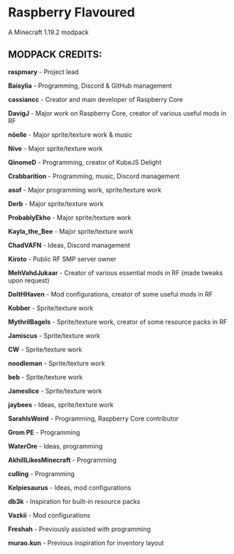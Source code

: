 # Raspberry Flavoured
A Minecraft 1.19.2 modpack

## MODPACK CREDITS:

**raspmary** - Project lead

**Baisylia** - Programming, Discord 
& GitHub management

**cassiancc** - Creator and main 
developer of Raspberry Core

**DavigJ** - Major work on 
Raspberry Core, creator of various 
useful mods in RF

**nöelle** - Major sprite/texture 
work & music

**Nive** - Major sprite/texture work

**QinomeD** - Programming, creator 
of KubeJS Delight

**Crabbarition** - Programming, music, 
Discord management

**asof** - Major programming work,
sprite/texture work

**Derb** - Major sprite/texture work

**ProbablyEkho** - Major sprite/texture work

**Kayla_the_Bee** - Major sprite/texture work

**ChadVAFN** - Ideas, Discord management

**Kiroto** - Public RF SMP server owner

**MehVahdJukaar** - Creator of various 
essential mods in RF (made tweaks 
upon request)

**DoltHHaven** - Mod configurations, 
creator of some useful mods in RF

**Kobber** - Sprite/texture work

**MythrilBagels** - Sprite/texture work, 
creator of some resource packs in RF

**Jamiscus** - Sprite/texture work

**CW** - Sprite/texture work

**noodleman** - Sprite/texture work

**beb** - Sprite/texture work

**Jameslice** - Sprite/texture work

**jaybees** - Ideas, sprite/texture work

**SarahIsWeird** - Programming,
Raspberry Core contributor

**Grom PE** - Programming

**WaterOre** - Ideas, programming

**AkhillLikesMinecraft** - Programming

**culling** - Programming

**Kelpiesaurus** - Ideas, mod configurations

**db3k** - Inspiration for 
built-in resource packs

**Vazkii** - Mod configurations

**Freshah** - Previously assisted 
with programming

**murao.kun** - Previous inspiration 
for inventory layout
